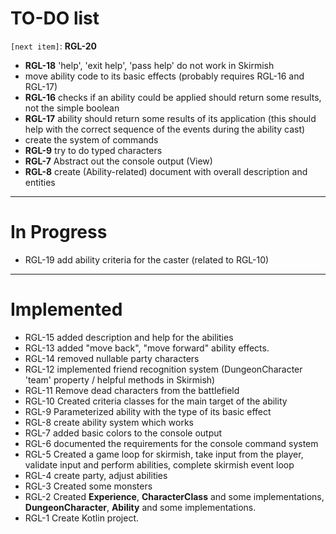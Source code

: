 # TO-DO list

`[next item]`: **RGL-20** 

* **RGL-18** 'help', 'exit help', 'pass help' do not work in Skirmish
* move ability code to its basic effects (probably requires RGL-16 and RGL-17)
* **RGL-16** checks if an ability could be applied should return some results, not the simple boolean  
* **RGL-17** ability should return some results of its application 
    (this should help with the correct sequence of the events during the ability cast)
* create the system of commands
* **RGL-9** try to do typed characters
* **RGL-7** Abstract out the console output (View)
* **RGL-8** create (Ability-related) document with overall description and entities

----
# In Progress

* RGL-19 add ability criteria for the caster (related to RGL-10)

----
# Implemented 

* RGL-15 added description and help for the abilities
* RGL-13 added "move back", "move forward" ability effects.
* RGL-14 removed nullable party characters
* RGL-12 implemented friend recognition system (DungeonCharacter 'team' property / helpful methods in Skirmish)
* RGL-11 Remove dead characters from the battlefield
* RGL-10 Created criteria classes for the main target of the ability
* RGL-9 Parameterized ability with the type of its basic effect
* RGL-8 create ability system which works
* RGL-7 added basic colors to the console output
* RGL-6 documented the requirements for the console command system
* RGL-5 Created a game loop for skirmish, take input from the player, validate input and perform abilities, complete skirmish event loop
* RGL-4 create party, adjust abilities
* RGL-3 Created some monsters
* RGL-2 Created **Experience**, **CharacterClass** and some implementations, **DungeonCharacter**,
    **Ability** and some implementations.
* RGL-1 Create Kotlin project.
